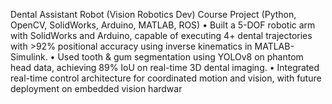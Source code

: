Dental Assistant Robot (Vision Robotics Dev) 
Course Project (Python, OpenCV, SolidWorks, Arduino, MATLAB, ROS)
• Built a 5-DOF robotic arm with SolidWorks and Arduino, capable of executing 4+ dental trajectories with >92% positional accuracy using inverse kinematics in MATLAB-Simulink.
• Used tooth & gum segmentation using YOLOv8 on phantom head data, achieving 89% IoU on real-time 3D dental imaging. 
• Integrated real-time control architecture for coordinated motion and vision, with future deployment on embedded vision hardwar
